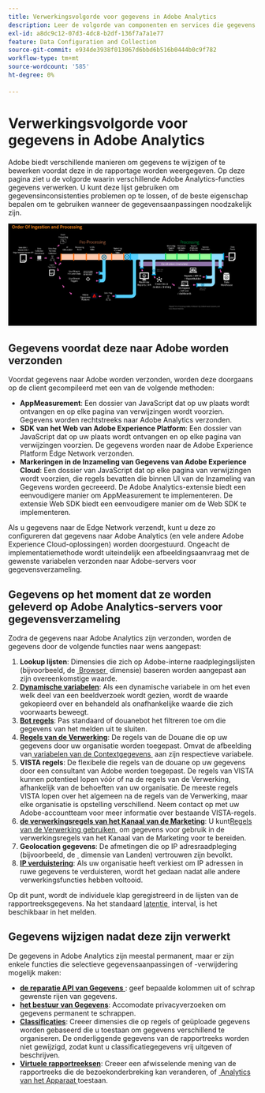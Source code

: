 ```yaml
---
title: Verwerkingsvolgorde voor gegevens in Adobe Analytics
description: Leer de volgorde van componenten en services die gegevens verwerken in Adobe Analytics.
exl-id: a8dc9c12-07d3-4dc8-b2df-136f7a7a1e77
feature: Data Configuration and Collection
source-git-commit: e934de3938f013067d6bbd6b516b0444b0c9f782
workflow-type: tm+mt
source-wordcount: '585'
ht-degree: 0%

---
```


# Verwerkingsvolgorde voor gegevens in Adobe Analytics

Adobe biedt verschillende manieren om gegevens te wijzigen of te bewerken voordat deze in de rapportage worden weergegeven. Op deze pagina ziet u de volgorde waarin verschillende Adobe Analytics-functies gegevens verwerken. U kunt deze lijst gebruiken om gegevensinconsistenties problemen op te lossen, of de beste eigenschap bepalen om te gebruiken wanneer de gegevensaanpassingen noodzakelijk zijn.

![Verwerkingsopdracht](assets/processing-order.png)

## Gegevens voordat deze naar Adobe worden verzonden

Voordat gegevens naar Adobe worden verzonden, worden deze doorgaans op de client gecompileerd met een van de volgende methoden:

* **AppMeasurement**: Een dossier van JavaScript dat op uw plaats wordt ontvangen en op elke pagina van verwijzingen wordt voorzien. Gegevens worden rechtstreeks naar Adobe Analytics verzonden.
* **SDK van het Web van Adobe Experience Platform**: Een dossier van JavaScript dat op uw plaats wordt ontvangen en op elke pagina van verwijzingen voorzien. De gegevens worden naar de Adobe Experience Platform Edge Network verzonden.
* **Markeringen in de Inzameling van Gegevens van Adobe Experience Cloud**: Een dossier van JavaScript dat op elke pagina van verwijzingen wordt voorzien, die regels bevatten die binnen UI van de Inzameling van Gegevens worden gecreeerd. De Adobe Analytics-extensie biedt een eenvoudigere manier om AppMeasurement te implementeren. De extensie Web SDK biedt een eenvoudigere manier om de Web SDK te implementeren.

Als u gegevens naar de Edge Network verzendt, kunt u deze zo configureren dat gegevens naar Adobe Analytics (en vele andere Adobe Experience Cloud-oplossingen) worden doorgestuurd. Ongeacht de implementatiemethode wordt uiteindelijk een afbeeldingsaanvraag met de gewenste variabelen verzonden naar Adobe-servers voor gegevensverzameling.

## Gegevens op het moment dat ze worden geleverd op Adobe Analytics-servers voor gegevensverzameling

Zodra de gegevens naar Adobe Analytics zijn verzonden, worden de gegevens door de volgende functies naar wens aangepast:

1. **Lookup lijsten**: Dimensies die zich op Adobe-interne raadplegingslijsten (bijvoorbeeld, de [&#x200B; Browser &#x200B;](/help/components/dimensions/browser.md) dimensie) baseren worden aangepast aan zijn overeenkomstige waarde.
2. [**Dynamische variabelen**](/help/implement/vars/page-vars/dynamic-variables.md): Als een dynamische variabele in om het even welk deel van een beeldverzoek wordt gezien, wordt de waarde gekopieerd over en behandeld als onafhankelijke waarde die zich voorwaarts beweegt.
3. [**Bot regels**](/help/admin/tools/manage-rs/edit-settings/general/bot-removal/bot-rules.md): Pas standaard of douanebot het filtreren toe om die gegevens van het melden uit te sluiten.
4. [**Regels van de Verwerking**](/help/admin/tools/manage-rs/edit-settings/general/processing-rules/pr-overview.md): De regels van de Douane die op uw gegevens door uw organisatie worden toegepast. Omvat de afbeelding van [&#x200B; variabelen van de Contextgegevens &#x200B;](/help/implement/vars/page-vars/contextdata.md) aan zijn respectieve variabele.
5. **VISTA regels**: De flexibele die regels van de douane op uw gegevens door een consultant van Adobe worden toegepast. De regels van VISTA kunnen potentieel lopen vóór of na de regels van de Verwerking, afhankelijk van de behoeften van uw organisatie. De meeste regels VISTA lopen over het algemeen na de regels van de Verwerking, maar elke organisatie is opstelling verschillend. Neem contact op met uw Adobe-accountteam voor meer informatie over bestaande VISTA-regels.
6. [**de verwerkingsregels van het Kanaal van de Marketing**](/help/admin/tools/manage-rs/edit-settings/marketing-channels/mc-proc-rules.md): U kunt [&#x200B; Regels van de Verwerking gebruiken &#x200B;](/help/admin/tools/manage-rs/edit-settings/general/processing-rules/pr-overview.md) om gegevens voor gebruik in de verwerkingsregels van het Kanaal van de Marketing voor te bereiden.
7. **Geolocation gegevens**: De afmetingen die op IP adresraadpleging (bijvoorbeeld, de [&#x200B; &#x200B;](/help/components/dimensions/countries.md) dimensie van Landen) vertrouwen zijn bevolkt.
8. [**IP verduistering**](/help/admin/tools/manage-rs/edit-settings/general/general-acct-settings-admin.md): Als uw organisatie heeft verkiest om IP adressen in ruwe gegevens te verduisteren, wordt het gedaan nadat alle andere verwerkingsfuncties hebben voltooid.

Op dit punt, wordt de individuele klap geregistreerd in de lijsten van de rapportreeksgegevens. Na het standaard [&#x200B; latentie &#x200B;](latency.md) interval, is het beschikbaar in het melden.

## Gegevens wijzigen nadat deze zijn verwerkt

De gegevens in Adobe Analytics zijn meestal permanent, maar er zijn enkele functies die selectieve gegevensaanpassingen of -verwijdering mogelijk maken:

* [**de reparatie API van Gegevens** &#x200B;](https://developer.adobe.com/analytics-apis/docs/2.0/guides/endpoints/data-repair/): geef bepaalde kolommen uit of schrap gewenste rijen van gegevens.
* [**het bestuur van Gegevens**](/help/technotes/privacy/privacy-overview.md): Accomodate privacyverzoeken om gegevens permanent te schrappen.
* [**Classificaties**](/help/components/classifications/classifications-overview.md): Creeer dimensies die op regels of geüploade gegevens worden gebaseerd die u toestaan om gegevens verschillend te organiseren. De onderliggende gegevens van de rapportreeks worden niet gewijzigd, zodat kunt u classificatiegegevens vrij uitgeven of beschrijven.
* [**Virtuele rapportreeksen**](/help/components/vrs/vrs-about.md): Creeer een afwisselende mening van de rapportreeks die de bezoekonderbreking kan veranderen, of [&#x200B; Analytics van het Apparaat &#x200B;](/help/components/cda/overview.md) toestaan.
